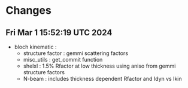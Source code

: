 # Changes 
## Fri Mar  1 15:52:19 UTC 2024
- bloch kinematic :
    - structure factor : gemmi scattering factors
    - misc_utils : get_commit function
    - shelxl : 1.5% Rfactor at low thickness using aniso from gemmi structure factors
    - N-beam : includes thickness dependent Rfactor and Idyn vs Ikin 